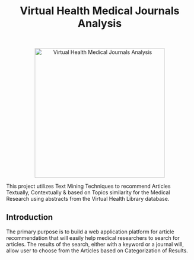 <h1 align="center"> Virtual Health Medical Journals Analysis </h1> <br>
<p align="center">
  <a href="http://clipart-library.com/clipart/kc8odg89i.htm">
    <img alt="Virtual Health Medical Journals Analysis" title="Virtual Health Medical Journals Analysis" src="http://clipart-library.com/images/kc8odg89i.jpg" width="350">
  </a>
</p>

This project utilizes Text Mining Techniques to recommend Articles Textually, Contextually & based on Topics similarity for the Medical Research using abstracts from the Virtual Health Library database.

## Introduction

The primary purpose is to build a web application platform for article recommendation that will easily help medical researchers to search for articles. The results of the search, either with a keyword or a journal will, allow user to choose from the Articles based on Categorization of Results.
